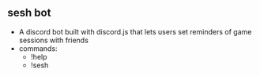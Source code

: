 ## sesh bot
- A discord bot built with discord.js that lets users set reminders of game sessions with friends
- commands:
	- !help 
	- !sesh